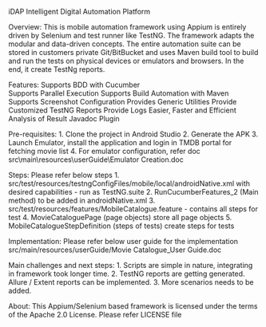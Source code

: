 iDAP
	Intelligent Digital Automation Platform
	
Overview:
	This is mobile automation framework using Appium is entirely driven by Selenium and test runner like TestNG. 
	The framework adapts the modular and data-driven concepts. 
	The entire automation suite can be stored in customers private Git/BitBucket and uses Maven build tool to build and run the tests on physical devices or emulators and browsers. 
	In the end, it create TestNg reports.

Features:
	Supports BDD with Cucumber	
	Supports Parallel Execution
	Supports Build Automation with Maven
	Supports Screenshot Configuration
	Provides Generic Utilities
	Provide Customized TestNG Reports
	Provide Logs
	Easier, Faster and Efficient Analysis of Result	
	Javadoc Plugin

Pre-requisites:
	1. Clone the project in Android Studio
	2. Generate the APK
	3. Launch Emulator, install the application and login in TMDB portal for fetching movie list
	4. For emulator configuration, refer doc src\main\resources\userGuide\Emulator Creation.doc
	
Steps:
	Please refer below steps 
	1. src/test/resources/testngConfigFiles/mobile/local/androidNative.xml with desired capabilities - run as TestNG.suite
	2. RunCucumberFeatures_2 (Main method) to be added in androidNative.xml
	3. src/test/resources/features/MobileCatalogue.feature - contains all steps for test
	4. MovieCataloguePage (page objects) store all page objects
	5. MobileCatalogueStepDefinition (steps of tests) create steps for tests
	
Implementation:
	Please refer below user guide for the implementation
		src/main/resources/userGuide/Movie Catalogue_User Guide.doc
		
Main challenges and next steps:
    1. Scripts are simple in nature, integrating in framework took longer time.
    2. TestNG reports are getting generated. Allure / Extent reports can be implemented.
    3. More scenarios needs to be added.
    
About:
	 This Appium/Selenium based framework is licensed under the terms of the Apache 2.0 License. Please refer LICENSE   file
	 
